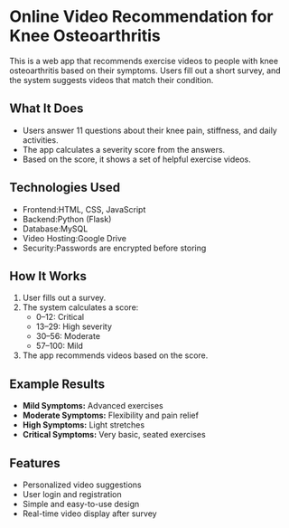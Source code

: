 # Online Video Recommendation for Knee Osteoarthritis

This is a web app that recommends exercise videos to people with knee osteoarthritis based on their symptoms. Users fill out a short survey, and the system suggests videos that match their condition.


## What It Does
- Users answer 11 questions about their knee pain, stiffness, and daily activities.
- The app calculates a severity score from the answers.
- Based on the score, it shows a set of helpful exercise videos.


## Technologies Used
- Frontend:HTML, CSS, JavaScript  
- Backend:Python (Flask)  
- Database:MySQL  
- Video Hosting:Google Drive  
- Security:Passwords are encrypted before storing


## How It Works
1. User fills out a survey.
2. The system calculates a score:
   - 0–12: Critical
   - 13–29: High severity
   - 30–56: Moderate
   - 57–100: Mild
3. The app recommends videos based on the score.


## Example Results
- **Mild Symptoms:** Advanced exercises
- **Moderate Symptoms:** Flexibility and pain relief
- **High Symptoms:** Light stretches
- **Critical Symptoms:** Very basic, seated exercises


## Features
- Personalized video suggestions
- User login and registration
- Simple and easy-to-use design
- Real-time video display after survey

